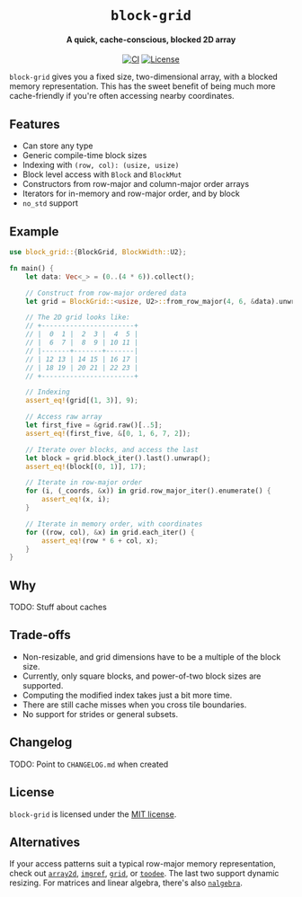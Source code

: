 <div class="title-block" style="text-align: center;" align="center">

# `block-grid`

#### A quick, cache-conscious, blocked 2D array

[![CI][ci_badge]][ci]
[![License][license_badge]][license]

</div>

`block-grid` gives you a fixed size, two-dimensional array, with a blocked memory representation. This has the sweet benefit of being much more cache-friendly if you're often accessing nearby coordinates.

## Features

- Can store any type
- Generic compile-time block sizes
- Indexing with `(row, col): (usize, usize)`
- Block level access with `Block` and `BlockMut`
- Constructors from row-major and column-major order arrays
- Iterators for in-memory and row-major order, and by block
- `no_std` support

## Example

```rust
use block_grid::{BlockGrid, BlockWidth::U2};

fn main() {
    let data: Vec<_> = (0..(4 * 6)).collect();

    // Construct from row-major ordered data
    let grid = BlockGrid::<usize, U2>::from_row_major(4, 6, &data).unwrap();

    // The 2D grid looks like:
    // +-----------------------+
    // |  0  1 |  2  3 |  4  5 |
    // |  6  7 |  8  9 | 10 11 |
    // |-------+-------+-------|
    // | 12 13 | 14 15 | 16 17 |
    // | 18 19 | 20 21 | 22 23 |
    // +-----------------------+

    // Indexing
    assert_eq!(grid[(1, 3)], 9);

    // Access raw array
    let first_five = &grid.raw()[..5];
    assert_eq!(first_five, &[0, 1, 6, 7, 2]);

    // Iterate over blocks, and access the last
    let block = grid.block_iter().last().unwrap();
    assert_eq!(block[(0, 1)], 17);

    // Iterate in row-major order
    for (i, (_coords, &x)) in grid.row_major_iter().enumerate() {
        assert_eq!(x, i);
    }

    // Iterate in memory order, with coordinates
    for ((row, col), &x) in grid.each_iter() {
        assert_eq!(row * 6 + col, x);
    }
}
```

## Why

TODO: Stuff about caches

## Trade-offs

- Non-resizable, and grid dimensions have to be a multiple of the block size.
- Currently, only square blocks, and power-of-two block sizes are supported.
- Computing the modified index takes just a bit more time.
- There are still cache misses when you cross tile boundaries.
- No support for strides or general subsets.

## Changelog

TODO: Point to `CHANGELOG.md` when created

## License

`block-grid` is licensed under the [MIT license](LICENSE).

## Alternatives

If your access patterns suit a typical row-major memory representation, check out [`array2d`][array2d], [`imgref`][imgref], [`grid`][grid], or [`toodee`][toodee]. The last two support dynamic resizing. For matrices and linear algebra, there's also [`nalgebra`][nalgebra].

<!-- Links -->
[array2d]: https://crates.io/crates/array2d "array2d"
[imgref]: https://crates.io/crates/imgref "imgref"
[grid]: https://crates.io/crates/grid "grid"
[toodee]: https://crates.io/crates/toodee "toodee"
[nalgebra]: https://nalgebra.org "nalgebra"

<!-- Badges -->
[ci]: https://github.com/gunvirranu/block-grid/actions "Github Actions"
[ci_badge]: https://github.com/gunvirranu/block-grid/workflows/CI/badge.svg?branch=master "Github Actions"
[license]: #license "License"
[license_badge]: https://img.shields.io/badge/license-MIT-blue.svg "License"
